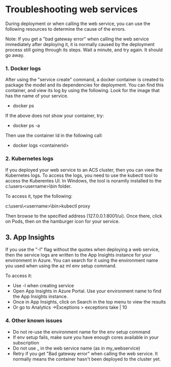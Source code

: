 # Troubleshooting web services
During deployment or when calling the web service, you can use the following resources to determine the cause of the errors.

Note: If you get a "bad gateway error" when calling the web service immediately after deploying it, it is normally caused by the deployment process still going through its steps. Wait a minute, and try again. It should go away.

### 1. Docker logs

After using the "service create" command, a docker container is created to package the model and its dependencies for deployment. You can find this container, and view its log by using the following. Look for the image that has the name of your service.

- docker ps

If the above does not show your container, try:

- docker ps -a

Then use the container Id in the following call:

- docker logs \<containerid>

### 2. Kubernetes logs

If you deployed your web service to an ACS cluster, then you can view the Kubernetes logs. To access the logs, you need to use the kubectl tool to access the Kuberentes UI. In Windows, the tool is noramlly installed to the c:\users\<username>\bin folder.

To access it, type the following:

c:\users\\\<username>\bin>kubectl proxy

Then browse to the specified address (127.0.0.1:8001/ui). Once there, click on Pods, then on the hamburger icon for your service.


## 3. App Insights

If you use the "-l" flag without the quotes when deploying a web service, then the service logs are written to the App Insights instance for your environment in Azure. You can search for it using the environment name you used when using the az ml env setup command.

To access it:

- Use -l when creating service
- Open App Insights in Azure Portal. Use your environment name to find the App Insights instance.
- Once in App Insights, click on Search in the top menu to view the results
- Or go to Analytics ->Exceptions > exceptions take | 10

### 4. Other known issues

 - Do not re-use the environment name for the env setup command
 - If env setup fails, make sure you have enough cores available in your subscription
 - Do not use _ in the web service name (as in my_webservice)
 - Retry if you get "Bad gateway error" when calling the web service. It normally means the container hasn't been deployed to the cluster yet.
